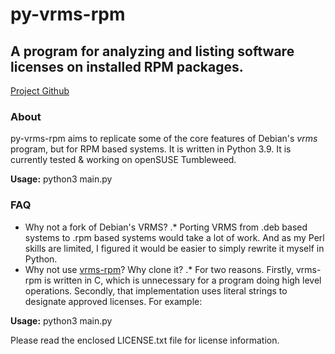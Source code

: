 # py-vrms-rpm
## A program for analyzing and listing software licenses on installed RPM packages.
[Project Github](https://github.com/christianitus03/py-vrms-rpm)

### About
py-vrms-rpm aims to replicate some of the core features of Debian's _vrms_ program, but for RPM based systems.
It is written in Python 3.9. It is currently tested & working on openSUSE Tumbleweed.

**Usage:** python3 main.py

### FAQ
* Why not a fork of Debian's VRMS?
.* Porting VRMS from .deb based systems to .rpm based systems would take a lot of work. And as my Perl skills are
    limited, I figured it would be easier to simply rewrite it myself in Python.
* Why not use [vrms-rpm](https://github.com/suve/vrms-rpm)? Why clone it?
.* For two reasons. Firstly, vrms-rpm is written in C, which is unnecessary for a program doing high level operations.
   Secondly, that implementation uses literal strings to designate approved licenses. For example:



**Usage:** python3 main.py

Please read the enclosed LICENSE.txt file for license information.

